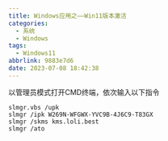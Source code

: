 ```yaml
---
title: Windows应用之——Win11版本激活
categories:
  - 系统
  - Windows
tags:
  - Windows11
abbrlink: 9883e7d6
date: 2023-07-08 18:42:38
---
```


以管理员模式打开CMD终端，依次输入以下指令

```
slmgr.vbs /upk
slmgr /ipk W269N-WFGWX-YVC9B-4J6C9-T83GX
slmgr /skms kms.loli.best
slmgr /ato
```
<!--more-->